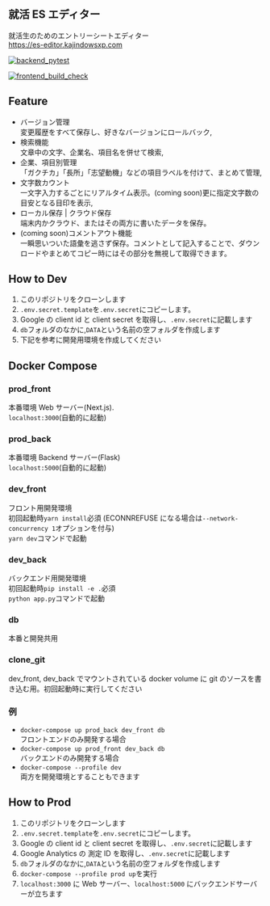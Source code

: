 ## 就活 ES エディター

就活生のためのエントリーシートエディター  
https://es-editor.kajindowsxp.com

[![backend_pytest](https://github.com/kajikentaro/es-editor/actions/workflows/backend-pytest.yml/badge.svg)](https://github.com/kajikentaro/es-editor/actions/workflows/backend-pytest.yml)

[![frontend_build_check](https://github.com/kajikentaro/es-editor/actions/workflows/frontend-build-check.yml/badge.svg)](https://github.com/kajikentaro/es-editor/actions/workflows/frontend-build-check.yml)

## Feature

- バージョン管理<br/>変更履歴をすべて保存し、好きなバージョンにロールバック,
- 検索機能<br/>文章中の文字、企業名、項目名を併せて検索,
- 企業、項目別管理<br/>「ガクチカ」「長所」「志望動機」などの項目ラベルを付けて、まとめて管理,
- 文字数カウント<br/>一文字入力するごとにリアルタイム表示。(coming soon)更に指定文字数の目安となる目印を表示,
- ローカル保存 | クラウド保存<br/>端末内かクラウド、またはその両方に書いたデータを保存。
- (coming soon)コメントアウト機能<br/>一瞬思いついた語彙を逃さず保存。コメントとして記入することで、ダウンロードやまとめてコピー時にはその部分を無視して取得できます。

## How to Dev

1. このリポジトリをクローンします
1. `.env.secret.template`を`.env.secret`にコピーします。
1. Google の client id と client secret を取得し、`.env.secret`に記載します
1. `db`フォルダのなかに,`DATA`という名前の空フォルダを作成します
1. 下記を参考に開発用環境を作成してください

## Docker Compose

### prod_front

本番環境 Web サーバー(Next.js).  
`localhost:3000`(自動的に起動)

### prod_back

本番環境 Backend サーバー(Flask)  
`localhost:5000`(自動的に起動)

### dev_front

フロント用開発環境  
初回起動時`yarn install`必須 (ECONNREFUSE になる場合は`--network-concurrency 1`オプションを付与)  
`yarn dev`コマンドで起動

### dev_back

バックエンド用開発環境  
初回起動時`pip install -e .`必須  
`python app.py`コマンドで起動

### db

本番と開発共用

### clone_git

dev_front, dev_back でマウントされている docker volume に git のソースを書き込む用。初回起動時に実行してください

### 例

- `docker-compose up prod_back dev_front db`  
  フロントエンドのみ開発する場合
- `docker-compose up prod_front dev_back db`  
  バックエンドのみ開発する場合
- `docker-compose --profile dev`  
  両方を開発環境とすることもできます

## How to Prod

1. このリポジトリをクローンします
1. `.env.secret.template`を`.env.secret`にコピーします。
1. Google の client id と client secret を取得し、`.env.secret`に記載します
1. Google Analytics の 測定 ID を取得し、`.env.secret`に記載します
1. `db`フォルダのなかに,`DATA`という名前の空フォルダを作成します
1. `docker-compose --profile prod up`を実行
1. `localhost:3000` に Web サーバー、`localhost:5000` にバックエンドサーバーが立ちます
